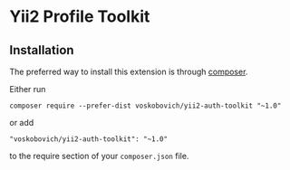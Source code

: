Yii2 Profile Toolkit
================================

Installation
------------

The preferred way to install this extension is through [composer](http://getcomposer.org/download/).

Either run

```
composer require --prefer-dist voskobovich/yii2-auth-toolkit "~1.0"
```

or add

```
"voskobovich/yii2-auth-toolkit": "~1.0"
```

to the require section of your `composer.json` file.